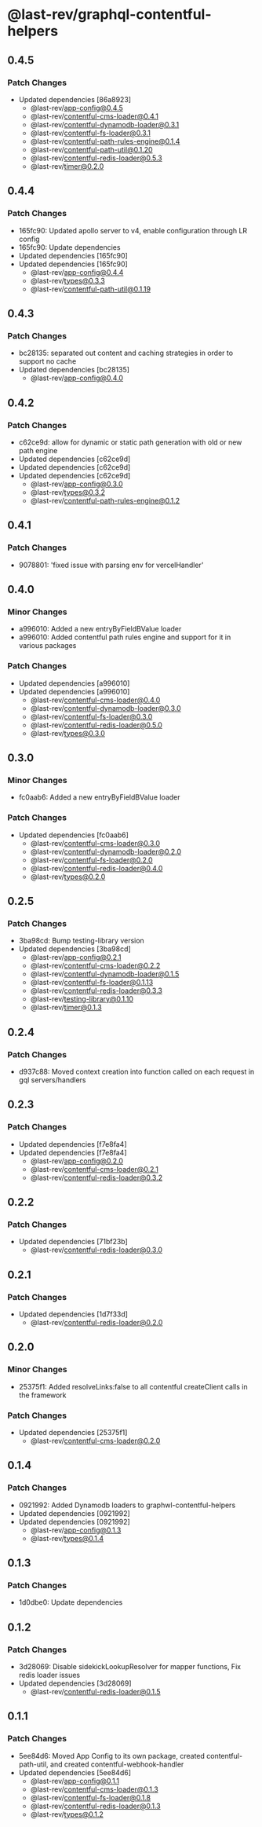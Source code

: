 # @last-rev/graphql-contentful-helpers

## 0.4.5

### Patch Changes

- Updated dependencies [86a8923]
  - @last-rev/app-config@0.4.5
  - @last-rev/contentful-cms-loader@0.4.1
  - @last-rev/contentful-dynamodb-loader@0.3.1
  - @last-rev/contentful-fs-loader@0.3.1
  - @last-rev/contentful-path-rules-engine@0.1.4
  - @last-rev/contentful-path-util@0.1.20
  - @last-rev/contentful-redis-loader@0.5.3
  - @last-rev/timer@0.2.0

## 0.4.4

### Patch Changes

- 165fc90: Updated apollo server to v4, enable configuration through LR config
- 165fc90: Update dependencies
- Updated dependencies [165fc90]
- Updated dependencies [165fc90]
  - @last-rev/app-config@0.4.4
  - @last-rev/types@0.3.3
  - @last-rev/contentful-path-util@0.1.19

## 0.4.3

### Patch Changes

- bc28135: separated out content and caching strategies in order to support no cache
- Updated dependencies [bc28135]
  - @last-rev/app-config@0.4.0

## 0.4.2

### Patch Changes

- c62ce9d: allow for dynamic or static path generation with old or new path engine
- Updated dependencies [c62ce9d]
- Updated dependencies [c62ce9d]
- Updated dependencies [c62ce9d]
  - @last-rev/app-config@0.3.0
  - @last-rev/types@0.3.2
  - @last-rev/contentful-path-rules-engine@0.1.2

## 0.4.1

### Patch Changes

- 9078801: 'fixed issue with parsing env for vercelHandler'

## 0.4.0

### Minor Changes

- a996010: Added a new entryByFieldBValue loader
- a996010: Added contentful path rules engine and support for it in various packages

### Patch Changes

- Updated dependencies [a996010]
- Updated dependencies [a996010]
  - @last-rev/contentful-cms-loader@0.4.0
  - @last-rev/contentful-dynamodb-loader@0.3.0
  - @last-rev/contentful-fs-loader@0.3.0
  - @last-rev/contentful-redis-loader@0.5.0
  - @last-rev/types@0.3.0

## 0.3.0

### Minor Changes

- fc0aab6: Added a new entryByFieldBValue loader

### Patch Changes

- Updated dependencies [fc0aab6]
  - @last-rev/contentful-cms-loader@0.3.0
  - @last-rev/contentful-dynamodb-loader@0.2.0
  - @last-rev/contentful-fs-loader@0.2.0
  - @last-rev/contentful-redis-loader@0.4.0
  - @last-rev/types@0.2.0

## 0.2.5

### Patch Changes

- 3ba98cd: Bump testing-library version
- Updated dependencies [3ba98cd]
  - @last-rev/app-config@0.2.1
  - @last-rev/contentful-cms-loader@0.2.2
  - @last-rev/contentful-dynamodb-loader@0.1.5
  - @last-rev/contentful-fs-loader@0.1.13
  - @last-rev/contentful-redis-loader@0.3.3
  - @last-rev/testing-library@0.1.10
  - @last-rev/timer@0.1.3

## 0.2.4

### Patch Changes

- d937c88: Moved context creation into function called on each request in gql servers/handlers

## 0.2.3

### Patch Changes

- Updated dependencies [f7e8fa4]
- Updated dependencies [f7e8fa4]
  - @last-rev/app-config@0.2.0
  - @last-rev/contentful-cms-loader@0.2.1
  - @last-rev/contentful-redis-loader@0.3.2

## 0.2.2

### Patch Changes

- Updated dependencies [71bf23b]
  - @last-rev/contentful-redis-loader@0.3.0

## 0.2.1

### Patch Changes

- Updated dependencies [1d7f33d]
  - @last-rev/contentful-redis-loader@0.2.0

## 0.2.0

### Minor Changes

- 25375f1: Added resolveLinks:false to all contentful createClient calls in the framework

### Patch Changes

- Updated dependencies [25375f1]
  - @last-rev/contentful-cms-loader@0.2.0

## 0.1.4

### Patch Changes

- 0921992: Added Dynamodb loaders to graphwl-contentful-helpers
- Updated dependencies [0921992]
- Updated dependencies [0921992]
  - @last-rev/app-config@0.1.3
  - @last-rev/types@0.1.4

## 0.1.3

### Patch Changes

- 1d0dbe0: Update dependencies

## 0.1.2

### Patch Changes

- 3d28069: Disable sidekickLookupResolver for mapper functions, Fix redis loader issues
- Updated dependencies [3d28069]
  - @last-rev/contentful-redis-loader@0.1.5

## 0.1.1

### Patch Changes

- 5ee84d6: Moved App Config to its own package, created contentful-path-util, and created contentful-webhook-handler
- Updated dependencies [5ee84d6]
  - @last-rev/app-config@0.1.1
  - @last-rev/contentful-cms-loader@0.1.3
  - @last-rev/contentful-fs-loader@0.1.8
  - @last-rev/contentful-redis-loader@0.1.3
  - @last-rev/types@0.1.2
